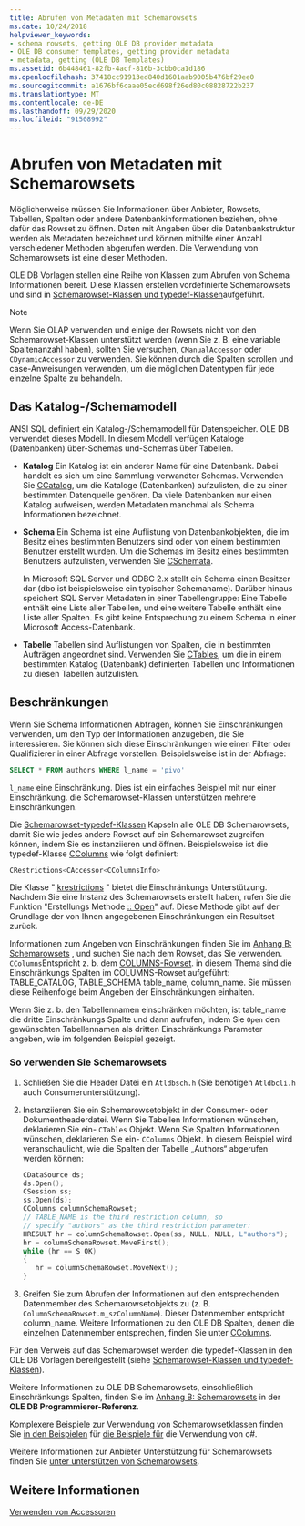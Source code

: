 ```yaml
---
title: Abrufen von Metadaten mit Schemarowsets
ms.date: 10/24/2018
helpviewer_keywords:
- schema rowsets, getting OLE DB provider metadata
- OLE DB consumer templates, getting provider metadata
- metadata, getting (OLE DB Templates)
ms.assetid: 6b448461-82fb-4acf-816b-3cbb0ca1d186
ms.openlocfilehash: 37418cc91913ed840d1601aab9005b476bf29ee0
ms.sourcegitcommit: a1676bf6caae05ecd698f26ed80c08828722b237
ms.translationtype: MT
ms.contentlocale: de-DE
ms.lasthandoff: 09/29/2020
ms.locfileid: "91508992"
---
```

# <a name="obtaining-metadata-with-schema-rowsets"></a>Abrufen von Metadaten mit Schemarowsets

Möglicherweise müssen Sie Informationen über Anbieter, Rowsets, Tabellen, Spalten oder andere Datenbankinformationen beziehen, ohne dafür das Rowset zu öffnen. Daten mit Angaben über die Datenbankstruktur werden als Metadaten bezeichnet und können mithilfe einer Anzahl verschiedener Methoden abgerufen werden. Die Verwendung von Schemarowsets ist eine dieser Methoden.

OLE DB Vorlagen stellen eine Reihe von Klassen zum Abrufen von Schema Informationen bereit. Diese Klassen erstellen vordefinierte Schemarowsets und sind in [Schemarowset-Klassen und typedef-Klassen](../../data/oledb/schema-rowset-classes-and-typedef-classes.md)aufgeführt.

> [!NOTE]
> Wenn Sie OLAP verwenden und einige der Rowsets nicht von den Schemarowset-Klassen unterstützt werden (wenn Sie z. B. eine variable Spaltenanzahl haben), sollten Sie versuchen, `CManualAccessor` oder `CDynamicAccessor` zu verwenden. Sie können durch die Spalten scrollen und case-Anweisungen verwenden, um die möglichen Datentypen für jede einzelne Spalte zu behandeln.

## <a name="catalogschema-model"></a>Das Katalog-/Schemamodell

ANSI SQL definiert ein Katalog-/Schemamodell für Datenspeicher. OLE DB verwendet dieses Modell. In diesem Modell verfügen Kataloge (Datenbanken) über-Schemas und-Schemas über Tabellen.

- **Katalog** Ein Katalog ist ein anderer Name für eine Datenbank. Dabei handelt es sich um eine Sammlung verwandter Schemas. Verwenden Sie [CCatalog](./schema-rowset-classes-and-typedef-classes.md#catalog), um die Kataloge (Datenbanken) aufzulisten, die zu einer bestimmten Datenquelle gehören. Da viele Datenbanken nur einen Katalog aufweisen, werden Metadaten manchmal als Schema Informationen bezeichnet.

- **Schema** Ein Schema ist eine Auflistung von Datenbankobjekten, die im Besitz eines bestimmten Benutzers sind oder von einem bestimmten Benutzer erstellt wurden. Um die Schemas im Besitz eines bestimmten Benutzers aufzulisten, verwenden Sie [CSchemata](./schema-rowset-classes-and-typedef-classes.md#schemata).

   In Microsoft SQL Server und ODBC 2.x stellt ein Schema einen Besitzer dar (dbo ist beispielsweise ein typischer Schemaname). Darüber hinaus speichert SQL Server Metadaten in einer Tabellengruppe: Eine Tabelle enthält eine Liste aller Tabellen, und eine weitere Tabelle enthält eine Liste aller Spalten. Es gibt keine Entsprechung zu einem Schema in einer Microsoft Access-Datenbank.

- **Tabelle** Tabellen sind Auflistungen von Spalten, die in bestimmten Aufträgen angeordnet sind. Verwenden Sie [CTables](./schema-rowset-classes-and-typedef-classes.md#table), um die in einem bestimmten Katalog (Datenbank) definierten Tabellen und Informationen zu diesen Tabellen aufzulisten.

## <a name="restrictions"></a>Beschränkungen

Wenn Sie Schema Informationen Abfragen, können Sie Einschränkungen verwenden, um den Typ der Informationen anzugeben, die Sie interessieren. Sie können sich diese Einschränkungen wie einen Filter oder Qualifizierer in einer Abfrage vorstellen. Beispielsweise ist in der Abfrage:

```sql
SELECT * FROM authors WHERE l_name = 'pivo'
```

`l_name` eine Einschränkung. Dies ist ein einfaches Beispiel mit nur einer Einschränkung. die Schemarowset-Klassen unterstützen mehrere Einschränkungen.

Die [Schemarowset-typedef-Klassen](../../data/oledb/schema-rowset-classes-and-typedef-classes.md) Kapseln alle OLE DB Schemarowsets, damit Sie wie jedes andere Rowset auf ein Schemarowset zugreifen können, indem Sie es instanziieren und öffnen. Beispielsweise ist die typedef-Klasse [CColumns](./schema-rowset-classes-and-typedef-classes.md#columns) wie folgt definiert:

```cpp
CRestrictions<CAccessor<CColumnsInfo>
```

Die Klasse " [krestrictions](../../data/oledb/crestrictions-class.md) " bietet die Einschränkungs Unterstützung. Nachdem Sie eine Instanz des Schemarowsets erstellt haben, rufen Sie die Funktion "Erstellungs Methode [:: Open](./crestrictions-class.md#open)" auf. Diese Methode gibt auf der Grundlage der von Ihnen angegebenen Einschränkungen ein Resultset zurück.

Informationen zum Angeben von Einschränkungen finden Sie im [Anhang B: Schemarowsets](/previous-versions/windows/desktop/ms712921(v=vs.85)) , und suchen Sie nach dem Rowset, das Sie verwenden. `CColumns`Entspricht z. b. dem [COLUMNS-Rowset](/previous-versions/windows/desktop/ms723052(v=vs.85)). in diesem Thema sind die Einschränkungs Spalten im COLUMNS-Rowset aufgeführt: TABLE_CATALOG, TABLE_SCHEMA table_name, column_name. Sie müssen diese Reihenfolge beim Angeben der Einschränkungen einhalten.

Wenn Sie z. b. den Tabellennamen einschränken möchten, ist table_name die dritte Einschränkungs Spalte und dann aufrufen, indem Sie `Open` den gewünschten Tabellennamen als dritten Einschränkungs Parameter angeben, wie im folgenden Beispiel gezeigt.

### <a name="to-use-schema-rowsets"></a>So verwenden Sie Schemarowsets

1. Schließen Sie die Header Datei ein `Atldbsch.h` (Sie benötigen `Atldbcli.h` auch Consumerunterstützung).

1. Instanziieren Sie ein Schemarowsetobjekt in der Consumer- oder Dokumentheaderdatei. Wenn Sie Tabellen Informationen wünschen, deklarieren Sie ein- `CTables` Objekt. Wenn Sie Spalten Informationen wünschen, deklarieren Sie ein- `CColumns` Objekt. In diesem Beispiel wird veranschaulicht, wie die Spalten der Tabelle „Authors“ abgerufen werden können:

    ```cpp
    CDataSource ds;
    ds.Open();
    CSession ss;
    ss.Open(ds);
    CColumns columnSchemaRowset;
    // TABLE_NAME is the third restriction column, so
    // specify "authors" as the third restriction parameter:
    HRESULT hr = columnSchemaRowset.Open(ss, NULL, NULL, L"authors");
    hr = columnSchemaRowset.MoveFirst();
    while (hr == S_OK)
    {
       hr = columnSchemaRowset.MoveNext();
    }
    ```

1. Greifen Sie zum Abrufen der Informationen auf den entsprechenden Datenmember des Schemarowsetobjekts zu (z. B. `ColumnSchemaRowset.m_szColumnName`). Dieser Datenmember entspricht column_name. Weitere Informationen zu den OLE DB Spalten, denen die einzelnen Datenmember entsprechen, finden Sie unter [CColumns](./schema-rowset-classes-and-typedef-classes.md#columns).

Für den Verweis auf das Schemarowset werden die typedef-Klassen in den OLE DB Vorlagen bereitgestellt (siehe [Schemarowset-Klassen und typedef-Klassen](../../data/oledb/schema-rowset-classes-and-typedef-classes.md)).

Weitere Informationen zu OLE DB Schemarowsets, einschließlich Einschränkungs Spalten, finden Sie im [Anhang B: Schemarowsets](/previous-versions/windows/desktop/ms712921(v=vs.85)) in der **OLE DB Programmierer-Referenz**.

Komplexere Beispiele zur Verwendung von Schemarowsetklassen finden Sie [in den Beispielen](https://github.com/Microsoft/VCSamples/tree/master/VC2010Samples/ATL/OLEDB/Consumer) für [die Beispiele für](https://github.com/Microsoft/VCSamples/tree/master/VC2010Samples/ATL/OLEDB/Consumer) die Verwendung von c#.

Weitere Informationen zur Anbieter Unterstützung für Schemarowsets finden Sie [unter unterstützen von Schemarowsets](../../data/oledb/supporting-schema-rowsets.md).

## <a name="see-also"></a>Weitere Informationen

[Verwenden von Accessoren](../../data/oledb/using-accessors.md)
